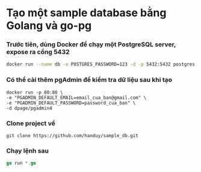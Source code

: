 # Tạo một sample database bằng Golang và go-pg

### Trước tiên, dùng Docker để chạy một PostgreSQL server, expose ra cổng 5432

```bash
docker run --name db -e POSTGRES_PASSWORD=123 -d -p 5432:5432 postgres:11.1-alpine
```

### Có thể cài thêm pgAdmin để kiểm tra dữ liệu sau khi tạo

```shell
docker run -p 80:80 \
-e "PGADMIN_DEFAULT_EMAIL=email_cua_ban@gmail.com" \
-e "PGADMIN_DEFAULT_PASSWORD=password_cua_ban" \
-d dpage/pgadmin4
```

### Clone project về

```shell
git clone https://github.com/handuy/sample_db.git
```

### Chạy lệnh sau

```go
go run *.go
```